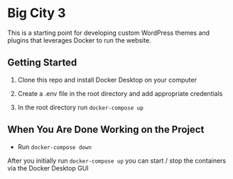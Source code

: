 # Big City 3

This is a starting point for developing custom WordPress themes and plugins that leverages Docker to run the website.

## Getting Started

1. Clone this repo and install Docker Desktop on your computer

2. Create a .env file in the root directory and add appropriate credentials

3. In the root directory run `docker-compose up`

## When You Are Done Working on the Project

* Run `docker-compose down`

After you initially run `docker-compose up` you can start / stop the containers via the Docker Desktop GUI
